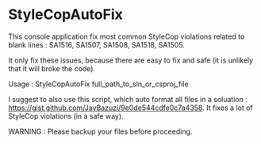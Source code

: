 StyleCopAutoFix
===============
This console application fix most common StyleCop violations related to blank lines : SA1516, SA1507, SA1508, SA1518, SA1505.

It only fix these issues, because there are easy to fix and safe (it is unlikely that it will broke the code).

Usage : StyleCopAutoFix full_path_to_sln_or_csproj_file

I suggest to also use this script, which auto format all files in a soluation : https://gist.github.com/JayBazuzi/9e0de544cdfe0c7a4358. It fixes a lot of StyleCop violations (in a safe way).

WARNING : Please backup your files before proceeding.